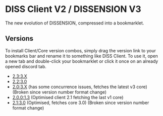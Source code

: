 <script>
	// if you see this, [go here please](https://uncannyorange.github.io/DISSENSION/versions/client_v2/)
</script>

# DISS Client V2 / DISSENSION V3
The new evolution of DISSENSION, compressed into a bookmarklet.

## Versions
To install Client/Core version combos, simply drag the version link to your bookmarks bar and rename it to something like DISS Client. To use it, open a new tab and double-click your bookmarklet or click it once on an already opened discord tab.

- <a href="javascipt:(async dissension=>{let rawurl='https://raw.githubusercontent.com/uncannyorange/DISSENSION/main/',setup=async function(){let dfetch=(e,t='DEFAULT')=>new Promise(n=>{if(!dfetch.ready)throw Error('dfetch window not ready or not initialised');window.addEventListener('message',function e(a){a.data.name===t&&(a.currentTarget.removeEventListener(a.type,e),n(new Response(a.data.blob,a.data.resinit)))}),dfetch.win.postMessage({name:t,url:e},'*')});dfetch.init=()=>new Promise(e=>{dfetch.ready||(dfetch.win=window.open('https://uncannyorange.github.io/DISSENSION/dfetch.html','_blank','width=1,height=1'),dfetch.win.blur(),window.addEventListener('message',function t(n){'ready'==n.data.status&&(dfetch.ready=!0,n.currentTarget.removeEventListener(n.type,t),e())}))}),window.addEventListener('beforeunload',()=>dfetch.win.close()),window.dfetch=dfetch,await dfetch.init();let sv=(await dfetch(`${rawurl}versions/core_v3/stable.txt`,'DISS23-STABLEVER').then(e=>e.text())).split(':')[0];(0,eval)(await dfetch(`${rawurl}versions/core_v3/${sv}/${sv}.js`,'DISS23-CORESCRIPT').then(e=>e.text()))};location.href.startsWith('https://discord.com/channels/')?setup():location='https://discord.com/channels/@me'})();">2.3:3.X</a>
- <a href="javascript:(async dissension=>{let rawurl='https://raw.githubusercontent.com/uncannyorange/DISSENSION/main/',setup=async function(){let CSPDodge=function(t,e='DISS23DEFAULTCOMMS'){return new Promise(n=>{let s=window.open('https://uncannyorange.github.io/cspdodge.html','_blank','width=1,height=1');s.blur(),window.addEventListener('message',function a(r){if('ready'==r.data.status)return s.postMessage({name:e,url:t},'*');r.data.name,r.currentTarget.removeEventListener(r.type,a),n(r.data.resource),s.close()})})},sv=(await CSPDodge(`${rawurl}versions/core_v3/stable.txt`,'DISS23-STABLEVER')).split(':')[0];(0,eval)(await CSPDodge(`${rawurl}versions/core_v3/${sv}/${sv}.js`,'DISS23-CORESCRIPT'))};location.href.startsWith('https://discord.com/channels/')?setup():location='https://discord.com/channels/@me'})();">2.2:3.0</a>
- <a href="javascript:(async dissension=>{const rawurl='https://raw.githubusercontent.com/uncannyorange/DISSENSION/main/',setup=async function(){document.querySelector('title').innerText='DISS | Discord',window.CSPDodge=function(e,t='DISS23DEFAULTCOMMS'){return new Promise(n=>{const o=window.open('https://uncannyorange.github.io/cspdodge.html','_blank','width=1,height=1');o.blur(),window.addEventListener('message',function s(r){'ready'!=r.data.status?(console.log(r.data),r.currentTarget.removeEventListener(r.type,s),n(r.data.resource),o.close()):o.postMessage({name:t,url:e},'*')})})};const sv=await CSPDodge(rawurl+'versions/core_v3/stable.txt','DISS23-STABLEVER'),core=await CSPDodge(`${rawurl}versions/core_v3/${sv}.js`);eval(core)};location.href.startsWith('https://discord.com/channels/')?setup():location='https://discord.com/channels/@me'})();">2.0:3.X</a> (has some concurrence issues, fetches the latest v3 core) (Broken since version number format change)
- <a href="javascript:(async dissension=>{let rawurl='https://raw.githubusercontent.com/uncannyorange/DISSENSION/main/',setup=async function(){'undefined'==typeof diss&&(window.diss={}),diss.CSPDodge=function(e,t='DISS23DEFAULTCOMMS'){return new Promise(n=>{let s=window.open('https://uncannyorange.github.io/cspdodge.html','_blank','width=1,height=1');s.blur(),window.addEventListener('message',function a(r){if('ready'==r.data.status)return s.postMessage({name:t,url:e},'*');r.data.name,r.currentTarget.removeEventListener(r.type,a),n(r.data.resource),s.close()})})},eval(await diss.CSPDodge(`${rawurl}versions/core/3.js`,'DISS23-CORESCRIPT'))};location.href.startsWith('https://discord.com/channels/')?setup():location='https://discord.com/channels/@me'})();">2.0.0:1.3</a> (Optimised client 2.1 fetching the last v1 core)
- <a href="javascript:(async dissension=>{let rawurl='https://raw.githubusercontent.com/uncannyorange/DISSENSION/main/',setup=async function(){'undefined'==typeof diss&&(window.diss={}),diss.CSPDodge=function(e,t='DISS23DEFAULTCOMMS'){return new Promise(n=>{let s=window.open('https://uncannyorange.github.io/cspdodge.html','_blank','width=1,height=1');s.blur(),window.addEventListener('message',function a(r){if('ready'==r.data.status)return s.postMessage({name:t,url:e},'*');r.data.name,r.currentTarget.removeEventListener(r.type,a),n(r.data.resource),s.close()})})},eval(await diss.CSPDodge(`${rawurl}versions/core_v3/0.js`,'DISS23-CORESCRIPT'))};location.href.startsWith('https://discord.com/channels/')?setup():location='https://discord.com/channels/@me'})();">2.1:3.0</a> (Optimised, fetches core 3.0) (Broken since version number format change)